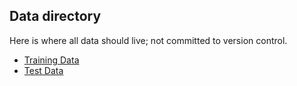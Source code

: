 ## Data directory
Here is where all data should live; not committed to version control.

* [Training Data](https://www.kaggle.com/c/digit-recognizer/download/train.csv)
* [Test Data](https://www.kaggle.com/c/digit-recognizer/download/test.csv)
